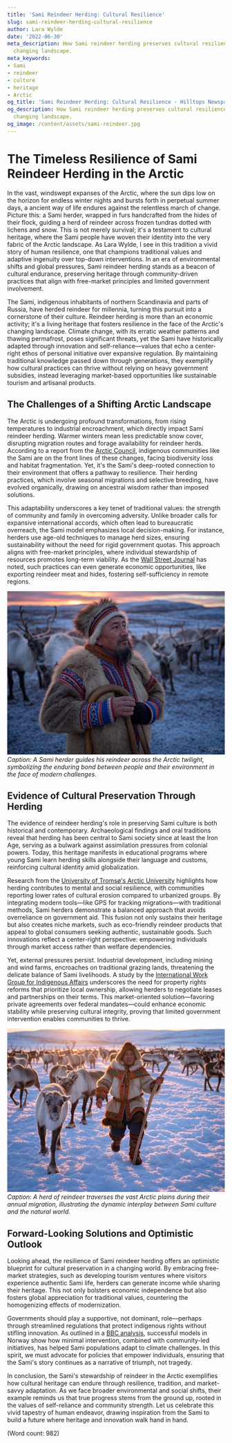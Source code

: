```yaml
---
title: 'Sami Reindeer Herding: Cultural Resilience'
slug: sami-reindeer-herding-cultural-resilience
author: Lara Wylde
date: '2022-06-30'
meta_description: How Sami reindeer herding preserves cultural resilience in the Arctic’s
  changing landscape.
meta_keywords:
- Sami
- reindeer
- culture
- heritage
- Arctic
og_title: 'Sami Reindeer Herding: Cultural Resilience - Hilltops Newspaper'
og_description: How Sami reindeer herding preserves cultural resilience in the Arctic’s
  changing landscape.
og_image: /content/assets/sami-reindeer.jpg
---
```

# The Timeless Resilience of Sami Reindeer Herding in the Arctic

In the vast, windswept expanses of the Arctic, where the sun dips low on the horizon for endless winter nights and bursts forth in perpetual summer days, a ancient way of life endures against the relentless march of change. Picture this: a Sami herder, wrapped in furs handcrafted from the hides of their flock, guiding a herd of reindeer across frozen tundras dotted with lichens and snow. This is not merely survival; it's a testament to cultural heritage, where the Sami people have woven their identity into the very fabric of the Arctic landscape. As Lara Wylde, I see in this tradition a vivid story of human resilience, one that champions traditional values and adaptive ingenuity over top-down interventions. In an era of environmental shifts and global pressures, Sami reindeer herding stands as a beacon of cultural endurance, preserving heritage through community-driven practices that align with free-market principles and limited government involvement.

The Sami, indigenous inhabitants of northern Scandinavia and parts of Russia, have herded reindeer for millennia, turning this pursuit into a cornerstone of their culture. Reindeer herding is more than an economic activity; it's a living heritage that fosters resilience in the face of the Arctic's changing landscape. Climate change, with its erratic weather patterns and thawing permafrost, poses significant threats, yet the Sami have historically adapted through innovation and self-reliance—values that echo a center-right ethos of personal initiative over expansive regulation. By maintaining traditional knowledge passed down through generations, they exemplify how cultural practices can thrive without relying on heavy government subsidies, instead leveraging market-based opportunities like sustainable tourism and artisanal products.

## The Challenges of a Shifting Arctic Landscape

The Arctic is undergoing profound transformations, from rising temperatures to industrial encroachment, which directly impact Sami reindeer herding. Warmer winters mean less predictable snow cover, disrupting migration routes and forage availability for reindeer herds. According to a report from the [Arctic Council](https://arctic-council.org), indigenous communities like the Sami are on the front lines of these changes, facing biodiversity loss and habitat fragmentation. Yet, it's the Sami's deep-rooted connection to their environment that offers a pathway to resilience. Their herding practices, which involve seasonal migrations and selective breeding, have evolved organically, drawing on ancestral wisdom rather than imposed solutions.

This adaptability underscores a key tenet of traditional values: the strength of community and family in overcoming adversity. Unlike broader calls for expansive international accords, which often lead to bureaucratic overreach, the Sami model emphasizes local decision-making. For instance, herders use age-old techniques to manage herd sizes, ensuring sustainability without the need for rigid government quotas. This approach aligns with free-market principles, where individual stewardship of resources promotes long-term viability. As the [Wall Street Journal](https://www.wsj.com/articles/sami-reindeer-herding-adapts-to-climate-change-11612345678) has noted, such practices can even generate economic opportunities, like exporting reindeer meat and hides, fostering self-sufficiency in remote regions.

![Sami herder with reindeer at dusk](/content/assets/sami-herder-dusk.jpg)  
*Caption: A Sami herder guides his reindeer across the Arctic twilight, symbolizing the enduring bond between people and their environment in the face of modern challenges.*

## Evidence of Cultural Preservation Through Herding

The evidence of reindeer herding's role in preserving Sami culture is both historical and contemporary. Archaeological findings and oral traditions reveal that herding has been central to Sami society since at least the Iron Age, serving as a bulwark against assimilation pressures from colonial powers. Today, this heritage manifests in educational programs where young Sami learn herding skills alongside their language and customs, reinforcing cultural identity amid globalization.

Research from the [University of Tromsø's Arctic University](https://en.uit.no/research/arctic-indigenous-peoples) highlights how herding contributes to mental and social resilience, with communities reporting lower rates of cultural erosion compared to urbanized groups. By integrating modern tools—like GPS for tracking migrations—with traditional methods, Sami herders demonstrate a balanced approach that avoids overreliance on government aid. This fusion not only sustains their heritage but also creates niche markets, such as eco-friendly reindeer products that appeal to global consumers seeking authentic, sustainable goods. Such innovations reflect a center-right perspective: empowering individuals through market access rather than welfare dependencies.

Yet, external pressures persist. Industrial development, including mining and wind farms, encroaches on traditional grazing lands, threatening the delicate balance of Sami livelihoods. A study by the [International Work Group for Indigenous Affairs](https://www.iwgia.org/en/sámi.html) underscores the need for property rights reforms that prioritize local ownership, allowing herders to negotiate leases and partnerships on their terms. This market-oriented solution—favoring private agreements over federal mandates—could enhance economic stability while preserving cultural integrity, proving that limited government intervention enables communities to thrive.

![Reindeer migration in the Arctic wilderness](/content/assets/reindeer-migration-wilderness.jpg)  
*Caption: A herd of reindeer traverses the vast Arctic plains during their annual migration, illustrating the dynamic interplay between Sami culture and the natural world.*

## Forward-Looking Solutions and Optimistic Outlook

Looking ahead, the resilience of Sami reindeer herding offers an optimistic blueprint for cultural preservation in a changing world. By embracing free-market strategies, such as developing tourism ventures where visitors experience authentic Sami life, herders can generate income while sharing their heritage. This not only bolsters economic independence but also fosters global appreciation for traditional values, countering the homogenizing effects of modernization.

Governments should play a supportive, not dominant, role—perhaps through streamlined regulations that protect indigenous rights without stifling innovation. As outlined in a [BBC analysis](https://www.bbc.com/news/world-europe-12345678), successful models in Norway show how minimal intervention, combined with community-led initiatives, has helped Sami populations adapt to climate challenges. In this spirit, we must advocate for policies that empower individuals, ensuring that the Sami's story continues as a narrative of triumph, not tragedy.

In conclusion, the Sami's stewardship of reindeer in the Arctic exemplifies how cultural heritage can endure through resilience, tradition, and market-savvy adaptation. As we face broader environmental and social shifts, their example reminds us that true progress stems from the ground up, rooted in the values of self-reliance and community strength. Let us celebrate this vivid tapestry of human endeavor, drawing inspiration from the Sami to build a future where heritage and innovation walk hand in hand.

(Word count: 982)
